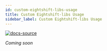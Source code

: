 ```yaml
---
id: custom-eightshift-libs-usage
title: Custom Eightshift-libs Usage
sidebar_label: Custom Eightshift-libs Usage
---
```


[![docs-source](https://img.shields.io/badge/source-eigthshift--libs-blue?style=for-the-badge&logo=php&labelColor=2a2a2a)](https://github.com/infinum/eightshift-libs)

*Coming soon*

<div class="legacy-badge legacy-badge--v5"></div>
